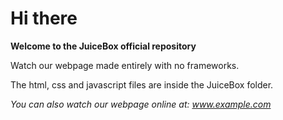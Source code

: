# Hi there

**Welcome to the JuiceBox official repository**

Watch our webpage made entirely with no frameworks.

The html, css and javascript files are inside the JuiceBox folder.

*You can also watch our webpage online at: www.example.com*
